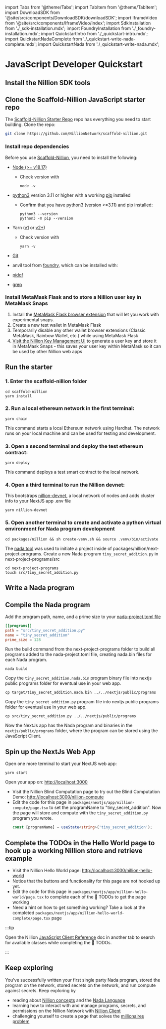 import Tabs from '@theme/Tabs';
import TabItem from '@theme/TabItem';
import DownloadSDK from '@site/src/components/DownloadSDK/downloadSDK';
import IframeVideo from '@site/src/components/IframeVideo/index';
import SdkInstallation from './\_sdk-installation.mdx';
import FoundryInstallation from './\_foundry-installation.mdx';
import QuickstartIntro from './\_quickstart-intro.mdx';
import QuickstartNadaComplete from './\_quickstart-write-nada-complete.mdx';
import QuickstartNada from './\_quickstart-write-nada.mdx';

# JavaScript Developer Quickstart

<QuickstartIntro/>

## Install the Nillion SDK tools

<SdkInstallation/>

## Clone the Scaffold-Nillion JavaScript starter repo

The [Scaffold-Nillion Starter Repo](https://github.com/NillionNetwork/scaffold-nillion) repo has everything you need to start building. Clone the repo:

```bash
git clone https://github.com/NillionNetwork/scaffold-nillion.git
```

### Install repo dependencies

Before you use [Scaffold-Nillion](https://github.com/NillionNetwork/scaffold-nillion), you need to install the following:

- [Node (>= v18.17)](https://nodejs.org/en/download/)

  - Check version with
    ```
    node -v
    ```

- [python3](https://www.python.org/downloads/) version 3.11 or higher with a working [pip](https://pip.pypa.io/en/stable/getting-started/) installed

  - Confirm that you have python3 (version >=3.11) and pip installed:
    ```
    python3 --version
    python3 -m pip --version
    ```

- Yarn ([v1](https://classic.yarnpkg.com/en/docs/install/) or [v2+](https://yarnpkg.com/getting-started/install))
  - Check version with
    ```
    yarn -v
    ```
- [Git](https://git-scm.com/downloads)

- anvil tool from [foundry](https://book.getfoundry.sh/getting-started/installation), which can be installed with:

  <FoundryInstallation/>

- [pidof](https://formulae.brew.sh/formula/pidof)
- [grep](https://formulae.brew.sh/formula/grep)

### Install MetaMask Flask and to store a Nillion user key in MetaMask Snaps

1. Install the [MetaMask Flask browser extension](https://docs.metamask.io/snaps/get-started/install-flask/) that will let you work with experimental snaps.
2. Create a new test wallet in MetaMask Flask
3. Temporarily disable any other wallet browser extensions (Classic MetaMask, Rainbow Wallet, etc.) while using MetaMask Flask
4. [Visit the Nillion Key Management UI](https://nillion-snap-site.vercel.app/) to generate a user key and store it in MetaMask Snaps - this saves your user key within MetaMask so it can be used by other Nillion web apps

## Run the starter

### 1. Enter the scaffold-nillion folder

```
cd scaffold-nillion
yarn install
```

### 2. Run a local ethereum network in the first terminal:

```
yarn chain
```

This command starts a local Ethereum network using Hardhat. The network runs on your local machine and can be used for testing and development.

### 3. Open a second terminal and deploy the test ethereum contract:

```
yarn deploy
```

This command deploys a test smart contract to the local network.

### 4. Open a third terminal to run the Nillion devnet:

This bootstraps [nillion-devnet](/nillion-devnet), a local network of nodes and adds cluster info to your NextJS app .env file

```
yarn nillion-devnet
```

### 5. Open another terminal to create and activate a python virtual environment for Nada program development

```
cd packages/nillion && sh create-venv.sh && source .venv/bin/activate
```

The [nada tool](https://docs.nillion.com/nada) was used to initiate a project inside of packages/nillion/next-project-programs. Create a new Nada program `tiny_secret_addition.py` in next-project-programs/src

```
cd next-project-programs
touch src/tiny_secret_addition.py
```

## Write a Nada program

<QuickstartNadaComplete/>

<QuickstartNada/>

## Compile the Nada program

Add the program path, name, and a prime size to your [nada-project.toml file](https://github.com/NillionNetwork/scaffold-nillion/blob/main/packages/nillion/next-project-programs/nada-project.toml)

```toml
[[programs]]
path = "src/tiny_secret_addition.py"
name = "tiny_secret_addition"
prime_size = 128
```

Run the build command from the next-project-programs folder to build all programs added to the nada-project.toml file, creating nada.bin files for each Nada program.

```
nada build
```

Copy the `tiny_secret_addition.nada.bin` program binary file into nextjs public programs folder for eventual use in your web app.

```
cp target/tiny_secret_addition.nada.bin ../../nextjs/public/programs
```

Copy the `tiny_secret_addition.py` program file into nextjs public programs folder for eventual use in your web app.

```
cp src/tiny_secret_addition.py ../../nextjs/public/programs
```

Now the NextJs app has the Nada program and binaries in the `nextjs/public/programs` folder, where the program can be stored using the JavaScript Client.

## Spin up the NextJs Web App

Open one more terminal to start your NextJS web app:

```
yarn start
```

Open your app on: [http://localhost:3000](http://localhost:3000)

- Visit the Nillion Blind Computation page to try out the Blind Computation Demo: [http://localhost:3000/nillion-compute](http://localhost:3000/nillion-compute)
- Edit the code for this page in `packages/nextjs/app/nillion-compute/page.tsx` to set the programName to "tiny_secret_addition". Now the page will store and compute with the `tiny_secret_addition.py` program you wrote.
  ```ts
  const [programName] = useState<string>('tiny_secret_addition');
  ```

## Complete the TODOs in the Hello World page to hook up a working Nillion store and retrieve example

- Visit the Nillion Hello World page: [http://localhost:3000/nillion-hello-world](http://localhost:3000/nillion-hello-world)
- Notice that the buttons and functionality for this page are not hooked up yet.
- Edit the code for this page in `packages/nextjs/app/nillion-hello-world/page.tsx` to complete each of the 🎯 TODOs to get the page working
- Need a hint on how to get something working? Take a look at the completed `packages/nextjs/app/nillion-hello-world-complete/page.tsx` page

:::tip

Open the Nillion [JavaScript Client Reference](https://nillion.pub/nillion-js-reference/) doc in another tab to search for available classes while completing the 🎯 TODOs.

:::

## Keep exploring

You've successfully written your first single party Nada program, stored the program on the network, stored secrets on the network, and run compute against secrets. Keep exploring by

- reading about [Nillion concepts](/concepts) and the [Nada Language](nada-lang)
- learning how to interact with and manage programs, secrets, and permissions on the Nillion Network with [Nillion Client](/js-client)
- challenging yourself to create a page that solves the [millionaires problem](/multi-party-computation#classic-scenario-the-millionaires-problem)
